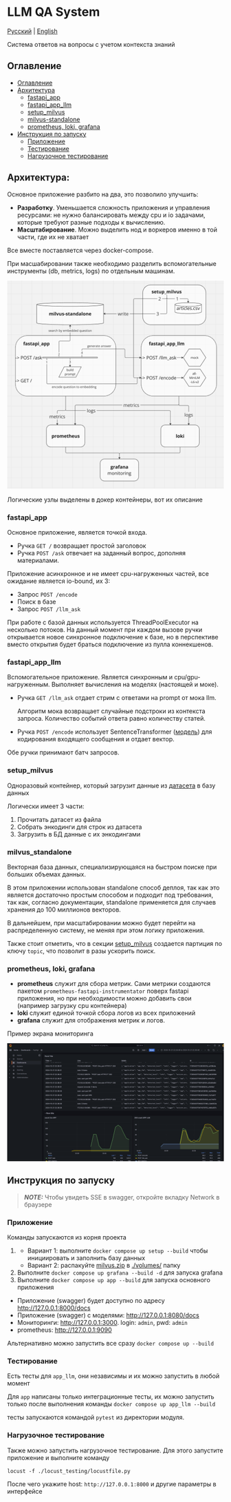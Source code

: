 # LLM QA System

[Русский](./README.ru.md) | [English](./README.md)

Система ответов на вопросы с учетом контекста знаний

## Оглавление

- [Оглавление](#оглавление)
- [Архитектура](#архитектура)
    - [fastapi_app](#fastapi_app)
    - [fastapi_app_llm](#fastapi_app_llm)
    - [setup_milvus](#setup_milvus)
    - [milvus-standalone](#milvus-standalone)
    - [prometheus, loki, grafana](#prometheus-loki-grafana)
- [Инструкция по запуску](#инструкция-по-запуску)
    - [Приложение](#приложение)
    - [Тестирование](#тестирование)
    - [Нагрузочное тестирование](#нагрузочное-тестирование)

## Архитектура:

Основное приложение разбито на два, это позволило улучшить:

- **Разработку**. Уменьшается сложность приложения и управления ресурсами: не нужно балансировать между cpu и io
  задачами, которые требуют разные подходы к вычислению.
- **Масштабирование**. Можно выделить нод и воркеров именно в той части, где их не хватает

Все вместе поставляется через docker-compose.

При масшабировании также необходимо разделить вспомогательные инструменты (db, metrics, logs) по отдельным машинам.

![architecture](./imgs/miro.png)

Логические узлы выделены в докер контейнеры, вот их описание

### fastapi_app

Основное приложение, является точкой входа.

- Ручка `GET /` возвращает простой заголовок
- Ручка `POST /ask` отвечает на заданный вопрос, дополняя материалами.

Приложение асинхронное и не имеет cpu-нагруженных частей, все ожидание является io-bound, их 3:

- Запрос `POST /encode`
- Поиск в базе
- Запрос `POST /llm_ask`

При работе с базой данных используется ThreadPoolExecutor на несколько потоков.
На данный момент при каждом вызове ручки открывается новое синхронное подключение к базе,
но в перспективе вместо открытия будет браться подключение из пулла коннекшенов.

### fastapi_app_llm

Вспомогательное приложение. Является синхронным и cpu/gpu-нагруженным.
Выполняет вычисления на моделях (настоящей и моке).

- Ручка `GET /llm_ask` отдает стрим с ответами на prompt от мока llm.

  Алгоритм мока возвращает случайные подстроки из контекста запроса. Количество событий ответа равно количеству статей.
- Ручка `POST /encode` использует
  SentenceTransformer ([модель](https://huggingface.co/sentence-transformers/all-MiniLM-L6-v2)) для кодирования
  входящего сообщения и отдает вектор.

Обе ручки принимают батч запросов.

### setup_milvus

Одноразовый контейнер, который загрузит данные
из [датасета](https://www.kaggle.com/datasets/asad1m9a9h6mood/news-articles/data) в базу данных

Логически имеет 3 части:

1) Прочитать датасет из файла
2) Собрать энкодинги для строк из датасета
3) Загрузить в БД данные с их энкодингами

### milvus_standalone

Векторная база данных, специализирующаяся на быстром поиске при больших объемах данных.

В этом приложении использован standalone способ деплоя, так как это является достаточно простым способом и подходит под
требования,
так как, согласно документации, standalone применяется для случаев хранения до 100 миллионов векторов.

В дальнейшем, при масштабировании можно будет перейти на распределенную систему, не меняя при этом логику приложения.

Также стоит отметить, что в секции [setup_milvus](#setup_milvus) создается партиция по ключу `topic`, что позволит в
разы ускорить поиск.

### prometheus, loki, grafana

- **prometheus** служит для сбора метрик. Сами метрики создаются пакетом `prometheus-fastapi-instrumentator` поверх
  fastapi приложения,
  но при необходимости можно добавить свои (например загрузку cpu контейнера)
- **loki** служит единой точкой сбора логов из всех приложений
- **grafana** служит для отображения метрик и логов.

Пример экрана мониторинга

![grafana](imgs/screenshot_grafana.png)

## Инструкция по запуску

> **_NOTE:_**  Чтобы увидеть SSE в swagger, откройте вкладку Network в браузере

### Приложение

Команды запускаются из корня проекта

1.
    - Вариант 1: выполните `docker compose up setup --build` чтобы инициировать и заполнить базу данных
    - Вариант 2: распакуйте [milvus.zip](./volumes/milvus.zip) в [./volumes/](./volumes) папку
2. Выполните `docker compose up grafana --build -d` для запуска grafana
3. Выполните `docker compose up app --build` для запуска основного приложения

- Приложение (swagger) будет доступно по адресу http://127.0.0.1:8000/docs
- Приложение (swagger) с моделями: http://127.0.0.1:8080/docs
- Мониторинги: http://127.0.0.1:3000. login: `admin`, pwd: `admin`
- prometheus: http://127.0.0.1:9090

Альтернативно можно запустить все сразу `docker compose up --build`

### Тестирование

Есть тесты для `app_llm`, они независимы и их можно запустить в любой момент

Для `app` написаны только интеграционные тесты, их можно запустить только после выполнения команды
`docker compose up app_llm --build`

тесты запускаются командой `pytest` из директории модуля.

### Нагрузочное тестирование

Также можно запустить нагрузочное тестирование. Для этого запустите приложение и выполните команду

```commandline
locust -f ./locust_testing/locustfile.py
```

После чего укажите host: `http://127.0.0.1:8000` и другие параметры в интерфейсе